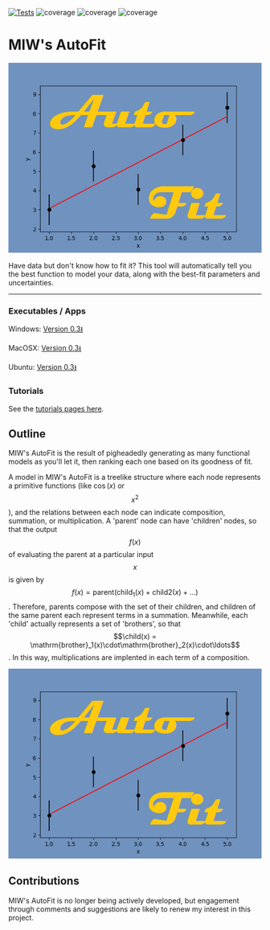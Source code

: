 [![Tests](https://github.com/MattInglisWhalen/MIW_AutoFit/actions/workflows/tests.yml/badge.svg)](https://github.com/MattInglisWhalen/MIW_AutoFit/actions/workflows/tests.yml)
   ![coverage](https://img.shields.io/endpoint?url=https://gist.githubusercontent.com/MattInglisWhalen/4fb351291438ee5d4f772ff9966f06d3/raw/covbadge_windows.json) ![coverage](https://img.shields.io/endpoint?url=https://gist.githubusercontent.com/MattInglisWhalen/4fb351291438ee5d4f772ff9966f06d3/raw/covbadge_macos.json) ![coverage](https://img.shields.io/endpoint?url=https://gist.githubusercontent.com/MattInglisWhalen/4fb351291438ee5d4f772ff9966f06d3/raw/covbadge_ubuntu.json)
# MIW's AutoFit
 
!["MIW's AutoFit splash image"](/autofit/images/splash.png "Splash image")

 Have data but don't know how to fit it? This tool will automatically 
 tell you the best function to model your data, along with the best-fit parameters and uncertainties.

---

### Executables / Apps 

Windows: [Version 0.3⭳](https://ingliswhalen.files.wordpress.com/2023/11/d6098-miw_autofit_03.zip)

MacOSX: [Version 0.3⭳](https://ingliswhalen.files.wordpress.com/2023/11/dc42b-miw_autofit_03_osx.zip)

Ubuntu: [Version 0.3⭳](https://ingliswhalen.files.wordpress.com/2023/11/48ae5-miw_autofit_03_linux.zip)

### Tutorials

See the [tutorials pages here](https://mattingliswhalen.github.io/MIWs_AutoFit_Tutorial_1/).

## Outline

MIW's AutoFit  is the result of pigheadedly generating as many functional models as you'll let it, 
then ranking each one based on its goodness of fit.

A model in MIW's AutoFit is a treelike structure where each node represents a primitive functions 
(like $\cos(x)$ or $$x^2$$), and the relations between each node can indicate composition, summation,
or multiplication. A 'parent' node can have 'children' nodes, so that the output $$f(x)$$ of 
evaluating the parent at a particular input $$x$$ is given by 
$$f(x) = \mathrm{parent}(\mathrm{child}_1(x)+\mathrm{child}2(x)+\ldots)$$. Therefore, parents compose
with the set of their children, and children of the same parent each represent terms in a summation.
Meanwhile, each 'child' actually represents a set of 'brothers', so that 
$$\child(x) = \mathrm{brother}_1(x)\cdot\mathrm{brother}_2(x)\cdot\ldots$$. In this way, multiplications
are implented in each term of a composition.

!["MIW's AutoFit splash image"](/autofit/images/splash.png "Hierarchy image")

## Contributions

MIW's AutoFit is no longer being actively developed, but engagement through comments and suggestions are
likely to renew my interest in this project.



